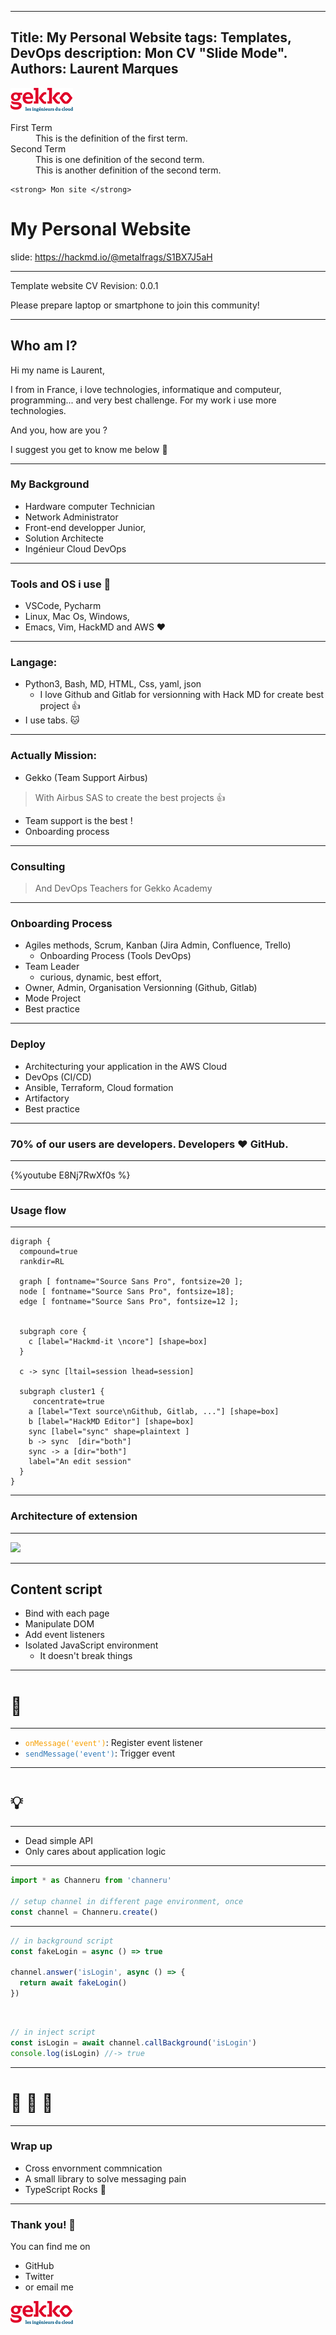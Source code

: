 
---
Title: My Personal Website
tags: Templates, DevOps
description: Mon CV "Slide Mode".
Authors: Laurent Marques
---

<img src="img/LOGO_GEKKO_LES-INGENIEURS-DU-CLOUD_RVB-1_import.png" alt="Italian Trulli">

<dl>
  <dt>First Term</dt>
  <dd>This is the definition of the first term.</dd>
  <dt>Second Term</dt>
  <dd>This is one definition of the second term. </dd>
  <dd>This is another definition of the second term.</dd>
</dl>

```css=
<strong> Mon site </strong>
```

# My Personal Website

<!-- Put the link to this slide here so people can follow -->
slide: https://hackmd.io/@metalfrags/S1BX7J5aH

---


Template website CV Revision: 0.0.1

Please prepare laptop or smartphone to join this community!

---

## Who am I?
Hi my name is Laurent,

I from in France, i love technologies, informatique and computeur, programming... and very best challenge.
For my work i use more technologies.

And you, how are you ?

I suggest you get to know me below :8ball: 

---

### My Background

- Hardware computer Technician
- Network Administrator
- Front-end developper Junior, 
- Solution Architecte 
- Ingénieur Cloud DevOps

---
### Tools and OS i use :100: 
- VSCode, Pycharm
- Linux, Mac Os, Windows, 
- Emacs, Vim, HackMD and AWS :heart: 

---


### Langage: 

- Python3, Bash, MD, HTML, Css, yaml, json
    - I love Github and Gitlab for versionning with  Hack MD for create best project :+1: 
- I use tabs. :cat: 

---

### Actually Mission:
- Gekko (Team Support Airbus)
 >With Airbus SAS to create the best projects :+1:
- Team support is the best !
- Onboarding process

---

### Consulting
>And DevOps Teachers for Gekko Academy

---

### Onboarding Process
- Agiles methods, Scrum, Kanban (Jira Admin, Confluence, Trello) 
    - Onboarding Process (Tools DevOps)
- Team Leader
    - curious, dynamic, best effort, 
- Owner, Admin, Organisation Versionning (Github, Gitlab)
- Mode Project
- Best practice

---

### Deploy 
- Architecturing your application in the AWS Cloud
- DevOps (CI/CD)
- Ansible, Terraform, Cloud formation
- Artifactory 
- Best practice

---

### 70% of our users are developers. Developers :heart: GitHub.

---

{%youtube E8Nj7RwXf0s %}

---

### Usage flow

---


```graphviz
digraph {
  compound=true
  rankdir=RL

  graph [ fontname="Source Sans Pro", fontsize=20 ];
  node [ fontname="Source Sans Pro", fontsize=18];
  edge [ fontname="Source Sans Pro", fontsize=12 ];


  subgraph core {
    c [label="Hackmd-it \ncore"] [shape=box]
  }
  
  c -> sync [ltail=session lhead=session]

  subgraph cluster1 {
     concentrate=true
    a [label="Text source\nGithub, Gitlab, ..."] [shape=box]
    b [label="HackMD Editor"] [shape=box]
    sync [label="sync" shape=plaintext ]
    b -> sync  [dir="both"]
    sync -> a [dir="both"]
    label="An edit session"
  }
}
```

---

### Architecture of extension

---

![](https://i.imgur.com/ij69tPh.png)

---

## Content script

- Bind with each page
- Manipulate DOM
- Add event listeners
- Isolated JavaScript environment
  - It doesn't break things

---

# :fork_and_knife: 

---

<style>
code.blue {
  color: #337AB7 !important;
}
code.orange {
  color: #F7A004 !important;
}
</style>

- <code class="orange">onMessage('event')</code>: Register event listener
- <code class="blue">sendMessage('event')</code>: Trigger event

---

# :bulb: 

---

- Dead simple API
- Only cares about application logic

---

```typescript
import * as Channeru from 'channeru'

// setup channel in different page environment, once
const channel = Channeru.create()
```

---

```typescript
// in background script
const fakeLogin = async () => true

channel.answer('isLogin', async () => {
  return await fakeLogin()
})
```

<br>

```typescript
// in inject script
const isLogin = await channel.callBackground('isLogin')
console.log(isLogin) //-> true
```

---

# :100: :muscle: :tada:

---

### Wrap up

- Cross envornment commnication
- A small library to solve messaging pain
- TypeScript Rocks :tada: 

---

### Thank you! :sheep: 

You can find me on

- GitHub
- Twitter
- or email me

![Gekko](https://github.com/Les-Geeks/Documentation/blob/dev/img/LOGO_GEKKO_LES-INGENIEURS-DU-CLOUD_RVB-1_import.png)
